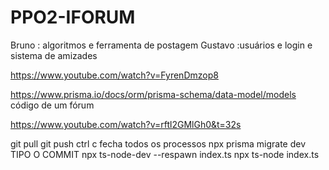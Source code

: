 # PPO2-IFORUM
Bruno : algoritmos e ferramenta de postagem Gustavo :usuários e login e sistema de amizades

https://www.youtube.com/watch?v=FyrenDmzop8

https://www.prisma.io/docs/orm/prisma-schema/data-model/models código de um fórum

https://www.youtube.com/watch?v=rftl2GMlGh0&t=32s

git pull 
git push 
ctrl c fecha todos os processos 
npx prisma migrate dev  TIPO O COMMIT
npx ts-node-dev --respawn index.ts 
npx ts-node index.ts
